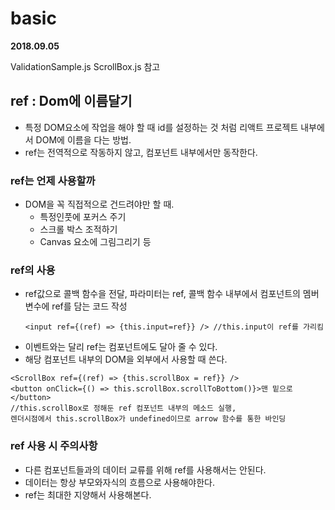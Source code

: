 # basic 

**2018.09.05**

ValidationSample.js 
ScrollBox.js 참고

## ref : Dom에 이름달기
- 특정 DOM요소에 작업을 해야 할 때 id를 설정하는 것 처럼 리액트 프로젝트 내부에서 DOM에 이름을 다는 방법. 
- ref는 전역적으로 작동하지 않고, 컴포넌트 내부에서만 동작한다. 

### ref는 언제 사용할까
- DOM을 꼭 직접적으로 건드려야만 할 때. 
    - 특정인풋에 포커스 주기
    - 스크롤 박스 조적하기
    - Canvas 요소에 그림그리기 등

### ref의 사용
- ref값으로 콜백 함수을 전달, 파라미터는 ref,  콜백 함수 내부에서 컴포넌트의 멤버 변수에 ref를 담는 코드 작성
  ~~~
  <input ref={(ref) => {this.input=ref}} /> //this.input이 ref를 가리킴
  ~~~
- 이벤트와는 달리 ref는 컴포넌트에도 달아 줄 수 있다.
- 해당 컴포넌트 내부의 DOM을 외부에서 사용할 때 쓴다. 
~~~
<ScrollBox ref={(ref) => {this.scrollBox = ref}} />
<button onClick={() => this.scrollBox.scrollToBottom()}>맨 밑으로</button> 
//this.scrollBox로 정해둔 ref 컴포넌트 내부의 메소드 실행,
렌더시점에서 this.scrollBox가 undefined이므로 arrow 함수를 통한 바인딩
~~~

### ref 사용 시 주의사항
- 다른 컴포넌트들과의 데이터 교류를 위해 ref를 사용해서는 안된다.
- 데이터는 항상 부모와자식의 흐름으로 사용해야한다.
- ref는 최대한 지양해서 사용해본다.